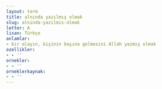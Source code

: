 ```yaml
---
layout: term
title: alnında yazılmış olmak
slug: alninda-yazilmis-olmak
letter: A
lisan: Türkçe
anlamlar:
- bir olayın, kişinin başına gelmesini Allah yazmış olmak
ozellikler:
- - ''
ornekler:
- - ''
orneklerkaynak:
- - ''
---
```

